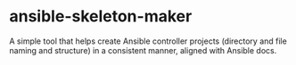# ansible-skeleton-maker
A simple tool that helps create Ansible controller projects (directory and file naming and structure) in a consistent manner, aligned with Ansible docs.
